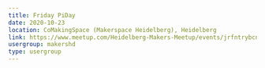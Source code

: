 ```yaml
---
title: Friday PiDay
date: 2020-10-23
location: CoMakingSpace (Makerspace Heidelberg), Heidelberg
link: https://www.meetup.com/Heidelberg-Makers-Meetup/events/jrfntrybcnbfc/
usergroup: makershd
type: usergroup
---
```

